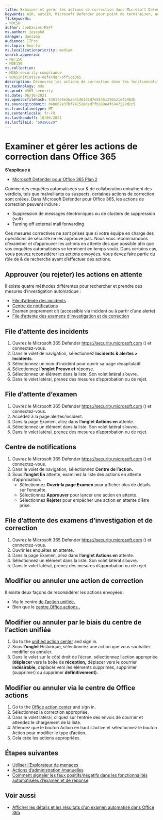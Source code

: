 ```yaml
---
title: Examiner et gérer les actions de correction dans Microsoft Defender pour Office 365
keywords: AIR, autoIR, Microsoft Defender pour point de terminaison, automatisé, examen, réponse, correction, menaces, avancé, menace, protection
f1.keywords:
- NOCSH
author: JoeDavies-MSFT
ms.author: josephd
manager: dansimp
audience: ITPro
ms.topic: how-to
ms.localizationpriority: medium
search.appverid:
- MET150
- MOE150
ms.collection:
- M365-security-compliance
- m365initiative-defender-office365
description: Découvrez les actions de correction dans les fonctionnalités d’investigation et de réponse automatisées dans Microsoft Defender pour Office 365 Plan 2.
ms.technology: mdo
ms.prod: m365-security
ms.date: 06/10/2021
ms.openlocfilehash: 4d81fe5e2baa4146136d7e55461290a31ef2462b
ms.sourcegitcommit: d4b867e37bf741528ded7fb289e4f6847228d2c5
ms.translationtype: MT
ms.contentlocale: fr-FR
ms.lasthandoff: 10/06/2021
ms.locfileid: "60196620"
---
```

# <a name="review-and-manage-remediation-actions-in-office-365"></a>Examiner et gérer les actions de correction dans Office 365

**S’applique à**
- [Microsoft Defender pour Office 365 Plan 2](defender-for-office-365.md)

Comme des enquêtes automatisées sur & de collaboration  entraînent des verdicts, tels que malveillants ou suspects, certaines actions de correction sont créées. Dans Microsoft Defender pour Office 365, les actions de correction peuvent inclure :

- Suppression de messages électroniques ou de clusters de suppression (soft)
- Turning off external mail forwarding

Ces mesures correctives ne sont prises que si votre équipe en charge des opérations de sécurité ne les approuve pas. Nous vous recommandons d’examiner et d’approuver les actions en attente dès que possible afin que vos enquêtes automatisées se terminent en temps voulu. Dans certains cas, vous pouvez reconsidérer les actions envoyées.  Vous devez faire partie du rôle de & de recherche avant d’effectuer des actions.

## <a name="approve-or-reject-pending-actions"></a>Approuver (ou rejeter) les actions en attente
Il existe quatre méthodes différentes pour rechercher et prendre des mesures d’investigation automatique :

- [File d’attente des incidents](https://security.microsoft.com/incidents)
- [Centre de notifications](https://security.microsoft.com/action-center/pending)
- Examen proprement dit (accessible via incident ou à partir d’une alerte)
- [File d’attente des examens d’investigation et de correction](https://security.microsoft.com/airinvestigation)

## <a name="incident-queue"></a>File d’attente des incidents

1. Ouvrez le Microsoft 365 Defender <https://security.microsoft.com> () et connectez-vous.
2. Dans le volet de navigation, sélectionnez **Incidents & alertes > Incidents**.
3. Sélectionnez un nom d’incident pour ouvrir sa page récapitulatif.
4. Sélectionnez **l’onglet Preuve et** réponse.
5. Sélectionnez un élément dans la liste. Son volet latéral s’ouvre.
6. Dans le volet latéral, prenez des mesures d’approbation ou de rejet.

## <a name="investigation-queue"></a>File d’attente d’examen

1. Ouvrez le Microsoft 365 Defender <https://security.microsoft.com> () et connectez-vous.
2. Accédez à la page alertes/incident.
3. Dans la page Examen, allez dans **l’onglet Actions en** attente.
4. Sélectionnez un élément dans la liste. Son volet latéral s’ouvre.
5. Dans le volet latéral, prenez des mesures d’approbation ou de rejet.

## <a name="action-center"></a>Centre de notifications

1. Ouvrez le Microsoft 365 Defender <https://security.microsoft.com> () et connectez-vous.
2. Dans le volet de navigation, sélectionnez **Centre de l’action.**
3. Sous **l’onglet En** attente, examinez la liste des actions en attente d’approbation.
   - Sélectionnez **Ouvrir la page Examen** pour afficher plus de détails sur l’enquête.
   - Sélectionnez **Approuver** pour lancer une action en attente.
   - Sélectionnez **Rejeter** pour empêcher une action en attente d’être prise.

## <a name="investigation-and-remediation-investigations-queue"></a>File d’attente des examens d’investigation et de correction

1. Ouvrez le Microsoft 365 Defender <https://security.microsoft.com> () et connectez-vous.
2. Ouvrir les enquêtes en attente.
3. Dans la page Examen, allez dans **l’onglet Actions en** attente.
4. Sélectionnez un élément dans la liste. Son volet latéral s’ouvre.
5. Dans le volet latéral, prenez des mesures d’approbation ou de rejet.

## <a name="change-or-undo-one-remediation-action"></a>Modifier ou annuler une action de correction

Il existe deux façons de reconsidérer les actions envoyées :

- Via le centre [de l’action unifiée.](https://security.microsoft.com/action-center)
- Bien que le [centre Office actions .](https://security.microsoft.com/threatincidents)

## <a name="change-or-undo-through-the-unified-action-center"></a>Modifier ou annuler par le biais du centre de l’action unifiée

1. Go to the [unified action center](https://security.microsoft.com/action-center) and sign in.
2. Sous **l’onglet** Historique, sélectionnez une action que vous souhaitez modifier ou annuler.
3. Dans le volet sur le côté droit de l’écran, sélectionnez l’action appropriée **(déplacer** vers la boîte de **réception,** déplacer vers le courrier **indésirable,** déplacer vers les éléments supprimés, supprimer (supprimer) ou supprimer **définitivement).**

## <a name="change-or-undo-through-the-office-action-center"></a>Modifier ou annuler via le centre de Office actions

1. Go to the [Office action center](https://security.microsoft.com/threatincidents) and sign in.
2. Sélectionnez la correction appropriée.
3. Dans le volet latéral, cliquez sur l’entrée des envois de courrier et attendez le chargement de la liste.
4. Attendez que le bouton Action en haut s’active et sélectionnez le bouton Action pour modifier le type d’action.
5. Cela crée les actions appropriées.

## <a name="next-steps"></a>Étapes suivantes

- [Utiliser l’Explorateur de menaces](threat-explorer.md)
- [Actions d’administration /manuelles](remediate-malicious-email-delivered-office-365.md)
- [Comment signaler les faux positifs/négatifs dans les fonctionnalités automatisées d’examen et de réponse](air-report-false-positives-negatives.md)

## <a name="see-also"></a>Voir aussi

- [Afficher les détails et les résultats d’un examen automatisé dans Office 365](air-view-investigation-results.md)
